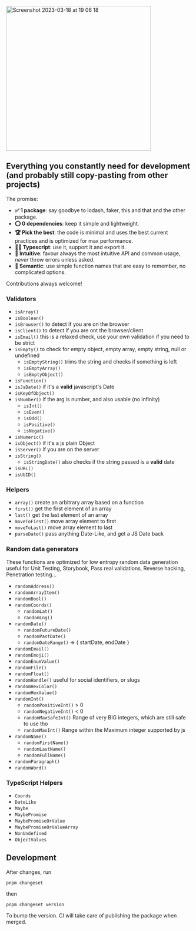 <img width="393" alt="Screenshot 2023-03-18 at 19 06 18" src="https://user-images.githubusercontent.com/4820803/226131139-740d5fd7-26e5-4555-95fb-14745e145b85.png">

## Everything you constantly need for development (and probably still copy-pasting from other projects)

The promise:

- **✅ 1 package**: say goodbye to lodash, faker, this and that and the other package.
- **⭕ 0 dependencies**: keep it simple and lightweight.
- **🏆 Pick the best**: the code is minimal and uses the best current practices and is optimized for max performance.
- **👪🏼 Typescript**: use it, support it and export it.
- **🌊 Intuitive**: favour always the most intuitive API and common usage, _never_ throw errors unless asked.
- **🙈 Semantic**: use simple function names that are easy to remember, no complicated options.

Contributions always welcome!

### Validators

- `isArray()`
- `isBoolean()`
- `isBrowser()` to detect if you are on the browser
- `isClient()` to detect if you are ont the browser/client
- `isEmail()` this is a relaxed check, use your own validation if you need to be strict
- `isEmpty()` to check for empty object, empty array, empty string, null or undefined
  - `isEmptyString()` trims the string and checks if something is left
  - `isEmptyArray()`
  - `isEmptyObject()`
- `isFunction()`
- `isJsDate()` if it's a **valid** javascript's Date
- `isKeyOfObject()`
- `isNumber()` if the arg is number, and also usable (no infinity)
  - `isInt()`
  - `isEven()`
  - `isOdd()`
  - `isPositive()`
  - `isNegative()`
- `isNumeric()`
- `isObject()` if it's a js plain Object
- `isServer()` if you are on the server
- `isString()`
  - `isStringDate()` also checks if the string passed is a **valid** date
- `isURL()`
- `isUUID()`

### Helpers

- `array()` create an arbitrary array based on a function
- `first()` get the first element of an array
- `last()` get the last element of an array
- `moveToFirst()` move array element to first
- `moveToLast()` move array element to last
- `parseDate()` pass anything Date-Like, and get a JS Date back

### Random data generators

These functions are optimized for low entropy random data generation useful for Unit Testing, Storybook, Pass real validations, Reverse hacking, Penetration testing...

- `randomAddress()`
- `randomArrayItem()`
- `randomBool()`
- `randomCoords()`
  - `randomLat()`
  - `randomLng()`
- `randomDate()`
  - `randomFutureDate()`
  - `randomPastDate()`
  - `randomDateRange()` => { startDate, endDate }
- `randomEmail()`
- `randomEmoji()`
- `randomEnumValue()`
- `randomFile()`
- `randomFloat()`
- `randomHandle()` useful for social identifiers, or slugs
- `randomHexColor()`
- `randomHexValue()`
- `randomInt()`
  - `randomPositiveInt()` > 0
  - `randomNegativeInt()` < 0
  - `randomMaxSafeInt()` Range of very BIG integers, which are still safe to use tho
  - `randomMaxInt()` Range within the Maximum integer supported by js
- `randomName()`
  - `randomFirstName()`
  - `randomLastName()`
  - `randomFullName()`
- `randomParagraph()`
- `randomWord()`

### TypeScript Helpers

- `Coords`
- `DateLike`
- `Maybe`
- `MaybePromise`
- `MaybePromiseOrValue`
- `MaybePromiseOrValueArray`
- `NonUndefined`
- `ObjectValues`

## Development

After changes, run

```
pnpm changeset
```

then

```
pnpm changeset version
```

To bump the version. CI will take care of publishing the package when merged.

